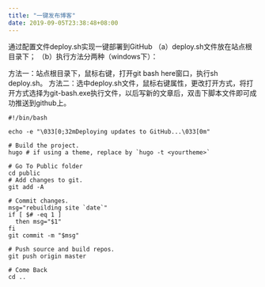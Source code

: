 ```yaml
---
title: "一键发布博客"
date: 2019-09-05T23:38:48+08:00
---
```


通过配置文件deploy.sh实现一键部署到GitHub
（a）deploy.sh文件放在站点根目录下；
（b）执行方法分两种（windows下）：

方法一：站点根目录下，鼠标右键，打开git bash here窗口，执行sh deploy.sh。
方法二：选中deploy.sh文件，鼠标右键属性，更改打开方式，将打开方式选择为git-bash.exe执行文件，以后写新的文章后，双击下脚本文件即可成功推送到github上。

    #!/bin/bash
    
    echo -e "\033[0;32mDeploying updates to GitHub...\033[0m"
    
    # Build the project.
    hugo # if using a theme, replace by `hugo -t <yourtheme>`
    
    # Go To Public folder
    cd public
    # Add changes to git.
    git add -A
    
    # Commit changes.
    msg="rebuilding site `date`"
    if [ $# -eq 1 ]
      then msg="$1"
    fi
    git commit -m "$msg"
    
    # Push source and build repos.
    git push origin master
    
    # Come Back
    cd ..



